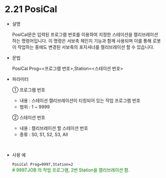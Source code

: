 # 2.21 PosiCal

- 설명 
    
    PosiCal문은 입력된 프로그램 번호를 이용하여 지정한 스테이션을 캘리브레이션 하는 명령어입니다. 이 명령은 서보축 체인지 기능과 함께 사용되며 이를 통해 로봇이 작업하는 중에도 변경된 서보축의 포지셔너를 캘리브레이션 할 수 있습니다.

- 문법
  
  	PosiCal Prog=<프로그램 번호>,Station=<스테이션 번호>

- 파라미터
  
   ① 프로그램 번호
     - 내용 : 스테이션 캘리브레이션이 티칭되어 있는 작업 프로그램 번호
     - 범위 : 1 ~ 9999
   
   ② 스테이션 번호 
     - 내용 : 캘리브레이션 할 스테이션 번호
     - 종류 : S0, S1, S2, S3, All

</br>

- 사용 예
  
   ```PosiCal Prog=9997,Station=2 ```   
   <span style="color: green">#  9997.JOB 의 작업 프로그램, 2번 Station을 캘리브레이션 함.</span>